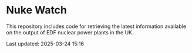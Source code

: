 # Nuke Watch

This repository includes code for retrieving the latest information available on the output of EDF nuclear power plants in the UK.

Last updated: 2025-03-24 15:16